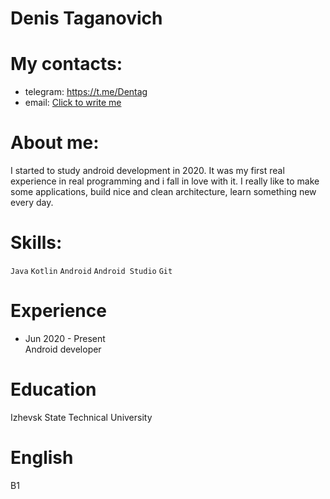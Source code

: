 # Denis Taganovich #
# My contacts: #
* telegram: https://t.me/Dentag
* email: <a href="mailto:dentag@mail.ru">Сlick to write me</a>
# About me: #
I started to study android development in 2020. It was my first real experience in real programming and i fall in love with it. I really like to make some applications, build nice and clean architecture, learn something new every day. 
# Skills: #
`Java` `Kotlin` `Android` `Android Studio` `Git`
# Experience #
* Jun 2020 - Present 
<br>Android developer 
# Education #
Izhevsk State Technical University
# English #
B1
